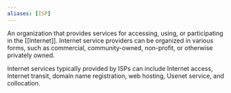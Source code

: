 ```yaml
---
aliases: [ISP]
---
```


An organization that provides services for accessing, using, or participating in the [[Internet]]. Internet service providers can be organized in various forms, such as commercial, community-owned, non-profit, or otherwise privately owned.

Internet services typically provided by ISPs can include Internet access, Internet transit, domain name registration, web hosting, Usenet service, and collocation.
